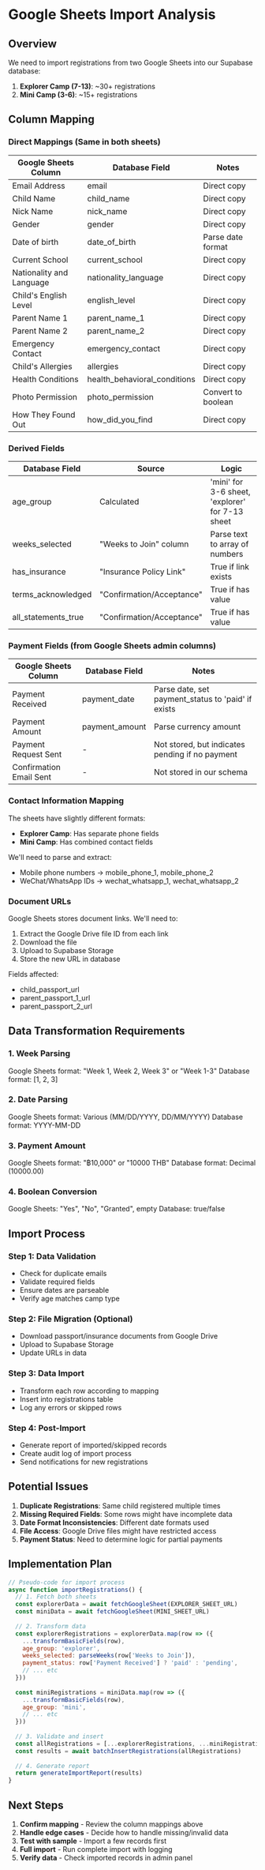 # Google Sheets Import Analysis

## Overview
We need to import registrations from two Google Sheets into our Supabase database:
1. **Explorer Camp (7-13)**: ~30+ registrations
2. **Mini Camp (3-6)**: ~15+ registrations

## Column Mapping

### Direct Mappings (Same in both sheets)
| Google Sheets Column | Database Field | Notes |
|---------------------|----------------|-------|
| Email Address | email | Direct copy |
| Child Name | child_name | Direct copy |
| Nick Name | nick_name | Direct copy |
| Gender | gender | Direct copy |
| Date of birth | date_of_birth | Parse date format |
| Current School | current_school | Direct copy |
| Nationality and Language | nationality_language | Direct copy |
| Child's English Level | english_level | Direct copy |
| Parent Name 1 | parent_name_1 | Direct copy |
| Parent Name 2 | parent_name_2 | Direct copy |
| Emergency Contact | emergency_contact | Direct copy |
| Child's Allergies | allergies | Direct copy |
| Health Conditions | health_behavioral_conditions | Direct copy |
| Photo Permission | photo_permission | Convert to boolean |
| How They Found Out | how_did_you_find | Direct copy |

### Derived Fields
| Database Field | Source | Logic |
|----------------|--------|-------|
| age_group | Calculated | 'mini' for 3-6 sheet, 'explorer' for 7-13 sheet |
| weeks_selected | "Weeks to Join" column | Parse text to array of numbers |
| has_insurance | "Insurance Policy Link" | True if link exists |
| terms_acknowledged | "Confirmation/Acceptance" | True if has value |
| all_statements_true | "Confirmation/Acceptance" | True if has value |

### Payment Fields (from Google Sheets admin columns)
| Google Sheets Column | Database Field | Notes |
|---------------------|----------------|-------|
| Payment Received | payment_date | Parse date, set payment_status to 'paid' if exists |
| Payment Amount | payment_amount | Parse currency amount |
| Payment Request Sent | - | Not stored, but indicates pending if no payment |
| Confirmation Email Sent | - | Not stored in our schema |

### Contact Information Mapping
The sheets have slightly different formats:
- **Explorer Camp**: Has separate phone fields
- **Mini Camp**: Has combined contact fields

We'll need to parse and extract:
- Mobile phone numbers → mobile_phone_1, mobile_phone_2
- WeChat/WhatsApp IDs → wechat_whatsapp_1, wechat_whatsapp_2

### Document URLs
Google Sheets stores document links. We'll need to:
1. Extract the Google Drive file ID from each link
2. Download the file
3. Upload to Supabase Storage
4. Store the new URL in database

Fields affected:
- child_passport_url
- parent_passport_1_url
- parent_passport_2_url

## Data Transformation Requirements

### 1. Week Parsing
Google Sheets format: "Week 1, Week 2, Week 3" or "Week 1-3"
Database format: [1, 2, 3]

### 2. Date Parsing
Google Sheets format: Various (MM/DD/YYYY, DD/MM/YYYY)
Database format: YYYY-MM-DD

### 3. Payment Amount
Google Sheets format: "฿10,000" or "10000 THB"
Database format: Decimal (10000.00)

### 4. Boolean Conversion
Google Sheets: "Yes", "No", "Granted", empty
Database: true/false

## Import Process

### Step 1: Data Validation
- Check for duplicate emails
- Validate required fields
- Ensure dates are parseable
- Verify age matches camp type

### Step 2: File Migration (Optional)
- Download passport/insurance documents from Google Drive
- Upload to Supabase Storage
- Update URLs in data

### Step 3: Data Import
- Transform each row according to mapping
- Insert into registrations table
- Log any errors or skipped rows

### Step 4: Post-Import
- Generate report of imported/skipped records
- Create audit log of import process
- Send notifications for new registrations

## Potential Issues

1. **Duplicate Registrations**: Same child registered multiple times
2. **Missing Required Fields**: Some rows might have incomplete data
3. **Date Format Inconsistencies**: Different date formats used
4. **File Access**: Google Drive files might have restricted access
5. **Payment Status**: Need to determine logic for partial payments

## Implementation Plan

```javascript
// Pseudo-code for import process
async function importRegistrations() {
  // 1. Fetch both sheets
  const explorerData = await fetchGoogleSheet(EXPLORER_SHEET_URL)
  const miniData = await fetchGoogleSheet(MINI_SHEET_URL)
  
  // 2. Transform data
  const explorerRegistrations = explorerData.map(row => ({
    ...transformBasicFields(row),
    age_group: 'explorer',
    weeks_selected: parseWeeks(row['Weeks to Join']),
    payment_status: row['Payment Received'] ? 'paid' : 'pending',
    // ... etc
  }))
  
  const miniRegistrations = miniData.map(row => ({
    ...transformBasicFields(row),
    age_group: 'mini',
    // ... etc
  }))
  
  // 3. Validate and insert
  const allRegistrations = [...explorerRegistrations, ...miniRegistrations]
  const results = await batchInsertRegistrations(allRegistrations)
  
  // 4. Generate report
  return generateImportReport(results)
}
```

## Next Steps

1. **Confirm mapping** - Review the column mappings above
2. **Handle edge cases** - Decide how to handle missing/invalid data
3. **Test with sample** - Import a few records first
4. **Full import** - Run complete import with logging
5. **Verify data** - Check imported records in admin panel